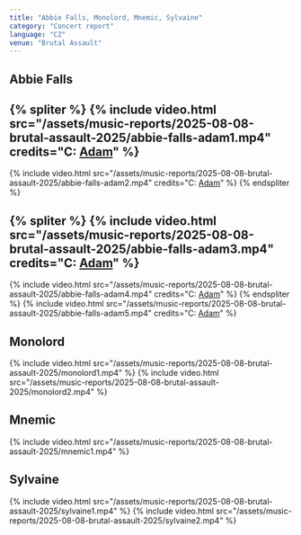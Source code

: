 ```yaml
---
title: "Abbie Falls, Monolord, Mnemic, Sylvaine"
category: "Concert report"
language: "CZ"
venue: "Brutal Assault"
---
```


## Abbie Falls
{% spliter %}
{% include video.html src="/assets/music-reports/2025-08-08-brutal-assault-2025/abbie-falls-adam1.mp4" credits="C: [Adam](https://www.instagram.com/_.adam_.b.)" %}
---
{% include video.html src="/assets/music-reports/2025-08-08-brutal-assault-2025/abbie-falls-adam2.mp4" credits="C: [Adam](https://www.instagram.com/_.adam_.b.)" %}
{% endspliter %}

{% spliter %}
{% include video.html src="/assets/music-reports/2025-08-08-brutal-assault-2025/abbie-falls-adam3.mp4" credits="C: [Adam](https://www.instagram.com/_.adam_.b.)" %}
---
{% include video.html src="/assets/music-reports/2025-08-08-brutal-assault-2025/abbie-falls-adam4.mp4" credits="C: [Adam](https://www.instagram.com/_.adam_.b.)" %}
{% endspliter %}
{% include video.html src="/assets/music-reports/2025-08-08-brutal-assault-2025/abbie-falls-adam5.mp4" credits="C: [Adam](https://www.instagram.com/_.adam_.b.)" %}

## Monolord
{% include video.html src="/assets/music-reports/2025-08-08-brutal-assault-2025/monolord1.mp4" %}
{% include video.html src="/assets/music-reports/2025-08-08-brutal-assault-2025/monolord2.mp4" %}

## Mnemic
{% include video.html src="/assets/music-reports/2025-08-08-brutal-assault-2025/mnemic1.mp4" %}

## Sylvaine
{% include video.html src="/assets/music-reports/2025-08-08-brutal-assault-2025/sylvaine1.mp4" %}
{% include video.html src="/assets/music-reports/2025-08-08-brutal-assault-2025/sylvaine2.mp4" %}

